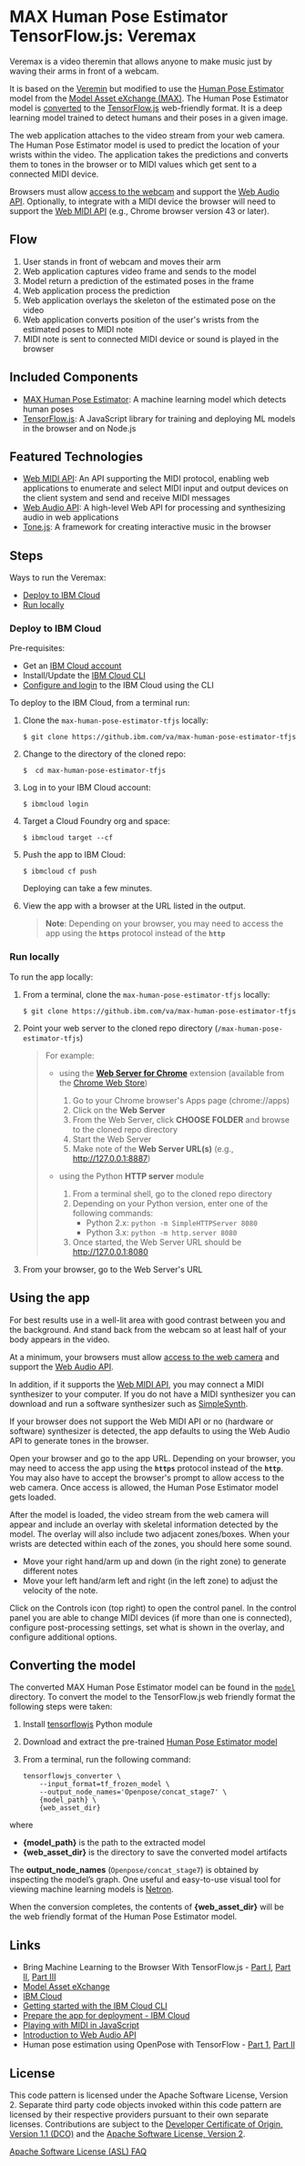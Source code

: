 # MAX Human Pose Estimator TensorFlow.js: Veremax

Veremax is a video theremin that allows anyone to make music just by waving their arms in front of a webcam.

It is based on the [Veremin](https://github.com/vabarbosa/veremin) but modified to use the [Human Pose Estimator](https://developer.ibm.com/exchanges/models/all/max-human-pose-estimator) model from the [Model Asset eXchange (MAX)](https://developer.ibm.com/exchanges/models). The Human Pose Estimator model is [converted](https://github.ibm.com/va/max-human-pose-estimator-tfjs#converting-the-model) to the [TensorFlow.js](https://js.tensorflow.org) web-friendly format. It is a deep learning model trained to detect humans and their poses in a given image. 

The web application attaches to the video stream from your web camera. The Human Pose Estimator model is used to predict the location of your wrists within the video. The application takes the predictions and converts them to tones in the browser or to MIDI values which get sent to a connected MIDI device.

Browsers must allow [access to the webcam](https://caniuse.com/#feat=stream) and support the [Web Audio API](https://caniuse.com/#feat=audio-api). Optionally, to integrate with a MIDI device the browser will need to support the [Web MIDI API](https://caniuse.com/#feat=midi) (e.g., Chrome browser version 43 or later).


## Flow

1. User stands in front of webcam and moves their arm
1. Web application captures video frame and sends to the model
1. Model return a prediction of the estimated poses in the frame
1. Web application process the prediction
1. Web application overlays the skeleton of the estimated pose on the video
1. Web application converts position of the user's wrists from the estimated poses to MIDI note
1. MIDI note is sent to connected MIDI device or sound is played in the browser


## Included Components

* [MAX Human Pose Estimator](https://developer.ibm.com/exchanges/models/all/max-human-pose-estimator): A machine learning model which detects human poses
* [TensorFlow.js](https://js.tensorflow.org/): A JavaScript library for training and deploying ML models in the browser and on Node.js


## Featured Technologies

* [Web MIDI API](https://www.w3.org/TR/webmidi): An API supporting the MIDI protocol, enabling web applications to enumerate and select MIDI input and output devices on the client system and send and receive MIDI messages
* [Web Audio API](https://www.w3.org/TR/webaudio): A high-level Web API for processing and synthesizing audio in web applications
* [Tone.js](https://tonejs.github.io/): A framework for creating interactive music in the browser


## Steps

Ways to run the Veremax:

- [Deploy to IBM Cloud](https://github.ibm.com/va/max-human-pose-estimator-tfjs#deploy-to-ibm-cloud)
- [Run locally](https://github.ibm.com/va/max-human-pose-estimator-tfjs#run-locally)

### Deploy to IBM Cloud

Pre-requisites:

- Get an [IBM Cloud account](https://console.bluemix.net/)
- Install/Update the [IBM Cloud CLI](https://console.bluemix.net/docs/cli/reference/ibmcloud/download_cli.html#install_use)
- [Configure and login](https://console.bluemix.net/docs/cli/index.html#overview) to the IBM Cloud using the CLI

To deploy to the IBM Cloud, from a terminal run:

1. Clone the `max-human-pose-estimator-tfjs` locally:

    ```
    $ git clone https://github.ibm.com/va/max-human-pose-estimator-tfjs
    ```

1. Change to the directory of the cloned repo:

    ```
    $  cd max-human-pose-estimator-tfjs
    ```

1. Log in to your IBM Cloud account:

    ```
    $ ibmcloud login
    ```

1. Target a Cloud Foundry org and space:

    ```
    $ ibmcloud target --cf
    ```

1. Push the app to IBM Cloud:

    ```
    $ ibmcloud cf push
    ```
    Deploying can take a few minutes.

1. View the app with a browser at the URL listed in the output.

    > **Note**: Depending on your browser, you may need to access the app using the **`https`** protocol instead of the **`http`**

### Run locally

To run the app locally:

1. From a terminal, clone the `max-human-pose-estimator-tfjs` locally:

    ```
    $ git clone https://github.ibm.com/va/max-human-pose-estimator-tfjs
    ```

1. Point your web server to the cloned repo directory (`/max-human-pose-estimator-tfjs`)

    > For example:  
    > - using the **[Web Server for Chrome](https://github.com/kzahel/web-server-chrome)** extension (available from the [Chrome Web Store](https://chrome.google.com/webstore/detail/web-server-for-chrome/ofhbbkphhbklhfoeikjpcbhemlocgigb))
    >   
    >   1. Go to your Chrome browser's Apps page (chrome://apps)
    >   1. Click on the **Web Server**
    >   1. From the Web Server, click **CHOOSE FOLDER** and browse to the cloned repo directory
    >   1. Start the Web Server
    >   1. Make note of the **Web Server URL(s)** (e.g., http://127.0.0.1:8887)
    >   
    > - using the Python **HTTP server** module
    >   
    >   1. From a terminal shell, go to the cloned repo directory
    >   1. Depending on your Python version, enter one of the following commands:
    >       - Python 2.x: `python -m SimpleHTTPServer 8080`
    >       - Python 3.x: `python -m http.server 8080`
    >   1. Once started, the Web Server URL should be http://127.0.0.1:8080
    >   

1. From your browser, go to the Web Server's URL


## Using the app

For best results use in a well-lit area with good contrast between you and the background. And stand back from the webcam so at least half of your body appears in the video.

At a minimum, your browsers must allow [access to the web camera](https://caniuse.com/#feat=stream) and support the [Web Audio API](https://caniuse.com/#feat=audio-api).

In addition, if it supports the [Web MIDI API](https://caniuse.com/#feat=midi), you may connect a MIDI synthesizer to your computer. If you do not have a MIDI synthesizer you can download and run a software synthesizer such as [SimpleSynth](http://notahat.com/simplesynth/).

If your browser does not support the Web MIDI API or no (hardware or software) synthesizer is detected, the app defaults to using the Web Audio API to generate tones in the browser.

Open your browser and go to the app URL. Depending on your browser, you may need to access the app using the **`https`** protocol instead of the **`http`**. You may also have to accept the browser's prompt to allow access to the web camera. Once access is allowed, the Human Pose Estimator model gets loaded.

After the model is loaded, the video stream from the web camera will appear and include an overlay with skeletal information detected by the model. The overlay will also include two adjacent zones/boxes. When your wrists are detected within each of the zones, you should here some sound.

- Move your right hand/arm up and down (in the right zone) to generate different notes
- Move your left hand/arm left and right (in the left zone) to adjust the velocity of the note.

Click on the Controls icon (top right) to open the control panel. In the control panel you are able to change MIDI devices (if more than one is connected), configure post-processing settings, set what is shown in the overlay, and configure additional options.


## Converting the model

The converted MAX Human Pose Estimator model can be found in the [`model`](https://github.ibm.com/va/max-human-pose-estimator-tfjs/tree/master/model) directory. To convert the model to the TensorFlow.js web friendly format the following steps were taken:

1. Install [tensorflowjs](https://pypi.org/project/tensorflowjs) Python module
1. Download and extract the pre-trained [Human Pose Estimator model](http://max-assets.s3-api.us-geo.objectstorage.softlayer.net/human-pose-estimator/1.0/assets.tar.gz)
1. From a terminal, run the following command:

    ```
    tensorflowjs_converter \
        --input_format=tf_frozen_model \
        --output_node_names='Openpose/concat_stage7' \
        {model_path} \
        {web_asset_dir}
    ```

where

- **{model_path}** is the path to the extracted model  
- **{web_asset_dir}** is the directory to save the converted model artifacts

The **output_node_names** (`Openpose/concat_stage7`) is obtained by inspecting the model’s graph. One useful and easy-to-use visual tool for viewing machine learning models is [Netron](https://github.com/lutzroeder/Netron).

When the conversion completes, the contents of **{web_asset_dir}** will be the web friendly format of the Human Pose Estimator model.


## Links

 - Bring Machine Learning to the Browser With TensorFlow.js - [Part I](https://medium.com/ibm-watson-data-lab/bring-machine-learning-to-the-browser-with-tensorflow-js-part-i-16924457291c), [Part II](https://medium.com/ibm-watson-data-lab/bring-machine-learning-to-the-browser-with-tensorflow-js-part-ii-7555ed9a999e), [Part III](https://medium.com/ibm-watson-data-lab/bring-machine-learning-to-the-browser-with-tensorflow-js-part-iii-62d2b09b10a3)
 - [Model Asset eXchange](https://developer.ibm.com/exchanges/models/)
 - [IBM Cloud](https://console.bluemix.net/)
 - [Getting started with the IBM Cloud CLI](https://console.bluemix.net/docs/cli/index.html#overview)
 - [Prepare the app for deployment - IBM Cloud](https://console.bluemix.net/docs/runtimes/nodejs/getting-started.html#prepare)
 - [Playing with MIDI in JavaScript](https://medium.com/swinginc/playing-with-midi-in-javascript-b6999f2913c3)
 - [Introduction to Web Audio API](https://css-tricks.com/introduction-web-audio-api)
 - Human pose estimation using OpenPose with TensorFlow - [Part 1](https://arvrjourney.com/human-pose-estimation-using-openpose-with-tensorflow-part-1-7dd4ca5c8027), [Part II](https://arvrjourney.com/human-pose-estimation-using-openpose-with-tensorflow-part-2-e78ab9104fc8)


## License

This code pattern is licensed under the Apache Software License, Version 2.  Separate third party code objects invoked within this code pattern are licensed by their respective providers pursuant to their own separate licenses. Contributions are subject to the [Developer Certificate of Origin, Version 1.1 (DCO)](https://developercertificate.org/) and the [Apache Software License, Version 2](https://www.apache.org/licenses/LICENSE-2.0.txt).

[Apache Software License (ASL) FAQ](https://www.apache.org/foundation/license-faq.html#WhatDoesItMEAN)
